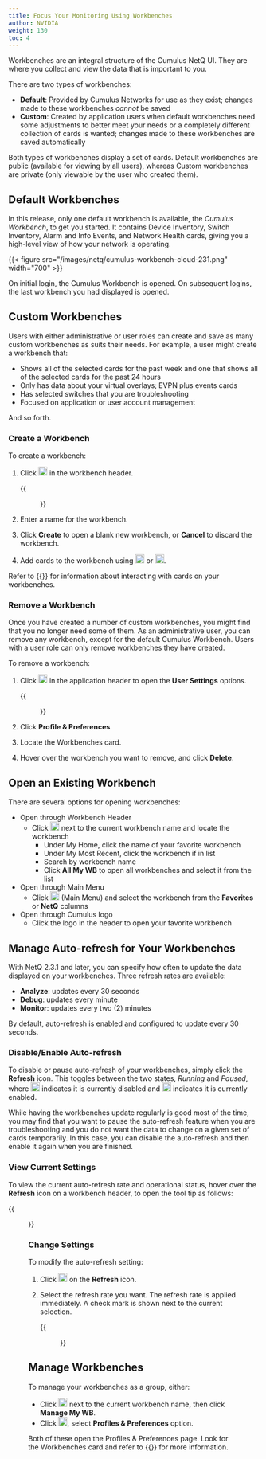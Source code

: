 ```yaml
---
title: Focus Your Monitoring Using Workbenches
author: NVIDIA
weight: 130
toc: 4
---
```

Workbenches are an integral structure of the Cumulus NetQ UI. They are where you collect and view the data that is important to you.

There are two types of workbenches:

- **Default**: Provided by Cumulus Networks for use as they exist; changes made to these workbenches *cannot* be saved
- **Custom**: Created by application users when default workbenches need some adjustments to better meet your needs or a completely different collection of cards is wanted; changes made to these workbenches are saved automatically

Both types of workbenches display a set of cards. Default workbenches are public (available for viewing by all users), whereas Custom workbenches are private (only viewable by the user who created them).

## Default Workbenches

In this release, only one default workbench is available, the *Cumulus Workbench*, to get you started. It contains Device Inventory, Switch Inventory, Alarm and Info Events, and Network Health cards, giving you a high-level view of how your network is operating.

{{< figure src="/images/netq/cumulus-workbench-cloud-231.png" width="700" >}}

On initial login, the Cumulus Workbench is opened. On subsequent logins, the last workbench you had displayed is opened.

## Custom Workbenches

Users with either administrative or user roles can create and save as many custom workbenches as suits their needs. For example, a user might create a workbench that:

- Shows all of the selected cards for the past week and one that shows all of the selected cards for the past 24 hours
- Only has data about your virtual overlays; EVPN plus events cards
- Has selected switches that you are troubleshooting
- Focused on application or user account management

And so forth.

### Create a Workbench

To create a workbench:

1. Click <img src="https://icons.cumulusnetworks.com/01-Interface-Essential/43-Remove-Add/add-circle.svg" height="18" width="18"/> in the workbench header.

      {{<figure src="/images/netq/add-custom-workbench-modal-230.png" width="200">}}

2. Enter a name for the workbench.

3. Click **Create** to open a blank new workbench, or **Cancel** to discard the workbench.

4. Add cards to the workbench using <img src="https://icons.cumulusnetworks.com/44-Entertainment-Events-Hobbies/02-Card-Games/card-game-diamond.svg" height="18" width="18"/> or <img src="https://icons.cumulusnetworks.com/03-Computers-Devices-Electronics/09-Hard-Drives/hard-drive-1.svg" height="18" width="18"/>.

Refer to {{<link title="Access Data with Cards">}} for information about interacting with cards on your workbenches.

### Remove a Workbench

Once you have created a number of custom workbenches, you might find that you no longer need some of them. As an administrative user, you can remove any workbench, except for the default Cumulus Workbench. Users with a user role can only remove workbenches they have created.

To remove a workbench:

1. Click <img src="https://icons.cumulusnetworks.com/17-Users/19-Natural-Close%20Up-Single%20User-Man/single-man-circle.svg" height="18" width="18"/> in the application header to open the **User Settings** options.

    {{<figure src="/images/netq/user-settings-profile-prefs-selected-222.png" width="150">}}

2. Click **Profile & Preferences**.

3. Locate the Workbenches card.

4. Hover over the workbench you want to remove, and click **Delete**.

## Open an Existing Workbench

There are several options for opening workbenches:

- Open through Workbench Header
    - Click <img src="https://icons.cumulusnetworks.com/52-Arrows-Diagrams/01-Arrows/arrow-button-down-2.svg" width="18"/> next to the current workbench name and locate the workbench
        - Under My Home, click the name of your favorite workbench
        - Under My Most Recent, click the workbench if in list
        - Search by workbench name
        - Click **All My WB** to open all workbenches and select it from the list
- Open through Main Menu
    - Click <img src="https://icons.cumulusnetworks.com/01-Interface-Essential/03-Menu/navigation-menu.svg" width="18"/> (Main Menu) and select the workbench from the **Favorites** or **NetQ** columns
- Open through Cumulus logo
    - Click the logo in the header to open your favorite workbench

## Manage Auto-refresh for Your Workbenches

With NetQ 2.3.1 and later, you can specify how often to update the data displayed on your workbenches. Three refresh rates are available:

- **Analyze**: updates every 30 seconds
- **Debug**: updates every minute
- **Monitor**: updates every two (2) minutes

By default, auto-refresh is enabled and configured to update every 30 seconds.

### Disable/Enable Auto-refresh

To disable or pause auto-refresh of your workbenches, simply click the **Refresh** icon. This toggles between the two states, *Running* and *Paused*, where <img src="https://icons.cumulusnetworks.com/01-Interface-Essential/42-Multimedia-Controls/button-play-1.svg" width="18"/> indicates it is currently disabled and <img src="https://icons.cumulusnetworks.com/01-Interface-Essential/42-Multimedia-Controls/button-pause.svg" width="18"/> indicates it is currently enabled.

While having the workbenches update regularly is good most of the time, you may find that you want to pause the auto-refresh feature when you are troubleshooting and you do not want the data to change on a given set of cards temporarily. In this case, you can disable the auto-refresh and then enable it again when you are finished.

### View Current Settings

To view the current auto-refresh rate and operational status, hover over the **Refresh** icon on a workbench header, to open the tool tip as follows:

{{<figure src="/images/netq/wb-refresh-tooltips-231.png" width="350">}}

### Change Settings

To modify the auto-refresh setting:

1. Click <img src="https://icons.cumulusnetworks.com/52-Arrows-Diagrams/01-Arrows/arrow-button-down-2.svg" width="18"/> on the **Refresh** icon.

2. Select the refresh rate you want. The refresh rate is applied immediately. A check mark is shown next to the current selection.

    {{<figure src="/images/netq/wb-refresh-rate-selection-231.png" width="150">}}

## Manage Workbenches

To manage your workbenches as a group, either:

- Click <img src="https://icons.cumulusnetworks.com/52-Arrows-Diagrams/01-Arrows/arrow-button-down-2.svg" width="18"/> next to the current workbench name, then click **Manage My WB**. 
- Click <img src="https://icons.cumulusnetworks.com/17-Users/19-Natural-Close%20Up-Single%20User-Man/single-man-circle.svg" width="18"/>, select **Profiles & Preferences** option.

Both of these open the Profiles & Preferences page. Look for the Workbenches card and refer to {{<link url="Set-User-Preferences#manage-your-workbenches" text="Manage Your Workbenches">}} for more information.
